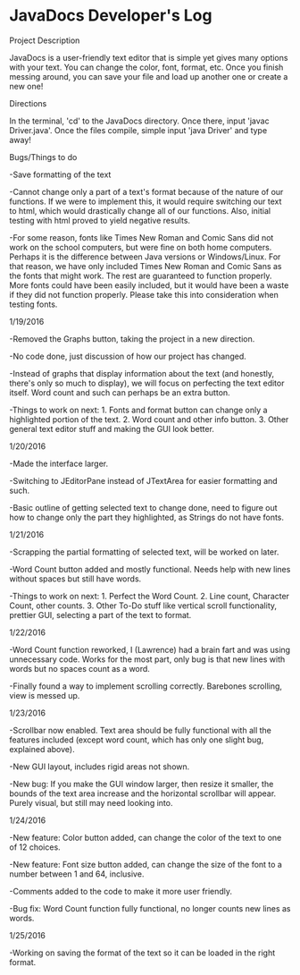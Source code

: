 # JavaDocs Developer's Log

Project Description

JavaDocs is a user-friendly text editor that is simple yet gives many options with your text. You can change the color, font, format, etc. Once you finish messing around, you can save your file and load up another one or create a new one!


Directions

In the terminal, 'cd' to the JavaDocs directory. Once there, input 'javac Driver.java'. Once the files compile, simple input 'java Driver' and type away!


Bugs/Things to do

-Save formatting of the text

-Cannot change only a part of a text's format because of the nature of our functions. If we were to implement this, it would require switching our text to html, which would drastically change all of our functions. Also, initial testing with html proved to yield negative results.

-For some reason, fonts like Times New Roman and Comic Sans did not work on the school computers, but were fine on both home computers. Perhaps it is the difference between Java versions or Windows/Linux. For that reason, we have only included Times New Roman and Comic Sans as the fonts that might work. The rest are guaranteed to function properly. More fonts could have been easily included, but it would have been a waste if they did not function properly. Please take this into consideration when testing fonts.



1/19/2016

-Removed the Graphs button, taking the project in a new direction.

-No code done, just discussion of how our project has changed.

-Instead of graphs that display information about the text (and honestly, there's only so much to display), we will focus on perfecting the text editor itself. Word count and such can perhaps be an extra button.

-Things to work on next: 1. Fonts and format button can change only a highlighted portion of the text. 2. Word count and other info button. 3. Other general text editor stuff and making the GUI look better.

1/20/2016

-Made the interface larger.

-Switching to JEditorPane instead of JTextArea for easier formatting and such.

-Basic outline of getting selected text to change done, need to figure out how to change only the part they highlighted, as Strings do not have fonts.

1/21/2016

-Scrapping the partial formatting of selected text, will be worked on later.

-Word Count button added and mostly functional. Needs help with new lines without spaces but still have words.

-Things to work on next: 1. Perfect the Word Count. 2. Line count, Character Count, other counts. 3. Other To-Do stuff like vertical scroll functionality, prettier GUI, selecting a part of the text to format.

1/22/2016

-Word Count function reworked, I (Lawrence) had a brain fart and was using unnecessary code. Works for the most part, only bug is that new lines with words but no spaces count as a word.

-Finally found a way to implement scrolling correctly. Barebones scrolling, view is messed up.

1/23/2016

-Scrollbar now enabled. Text area should be fully functional with all the features included (except word count, which has only one slight bug, explained above).

-New GUI layout, includes rigid areas not shown.

-New bug: If you make the GUI window larger, then resize it smaller, the bounds of the text area increase and the horizontal scrollbar will appear. Purely visual, but still may need looking into.

1/24/2016

-New feature: Color button added, can change the color of the text to one of 12 choices.

-New feature: Font size button added, can change the size of the font to a number between 1 and 64, inclusive.

-Comments added to the code to make it more user friendly.

-Bug fix: Word Count function fully functional, no longer counts new lines as words.

1/25/2016

-Working on saving the format of the text so it can be loaded in the right format.
